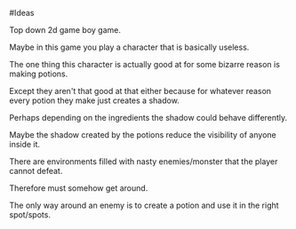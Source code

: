 #Ideas 

Top down 2d game boy game.

Maybe in this game you play a character that is basically useless.

The one thing this character is actually good at for some bizarre reason is making potions.

Except they aren't that good at that either because for whatever reason every potion they make just creates a shadow.

Perhaps depending on the ingredients the shadow could behave differently.

Maybe the shadow created by the potions reduce the visibility of anyone inside it.

There are environments filled with nasty enemies/monster that the player cannot defeat.

Therefore must somehow get around.

The only way around an enemy is to create a potion and use it in the right spot/spots.

